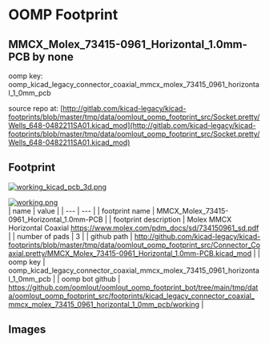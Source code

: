 # OOMP Footprint  
## MMCX_Molex_73415-0961_Horizontal_1.0mm-PCB  by none  
  
oomp key: oomp_kicad_legacy_connector_coaxial_mmcx_molex_73415_0961_horizontal_1_0mm_pcb  
  
source repo at: [http://gitlab.com/kicad-legacy/kicad-footprints/blob/master/tmp/data/oomlout_oomp_footprint_src/Socket.pretty/Wells_648-0482211SA01.kicad_mod](http://gitlab.com/kicad-legacy/kicad-footprints/blob/master/tmp/data/oomlout_oomp_footprint_src/Socket.pretty/Wells_648-0482211SA01.kicad_mod)  
## Footprint  
  
[![working_kicad_pcb_3d.png](working_kicad_pcb_3d_600.png)](working_kicad_pcb_3d.png)  
  
[![working.png](working_600.png)](working.png)  
| name | value | 
| --- | --- | 
| footprint name | MMCX_Molex_73415-0961_Horizontal_1.0mm-PCB | 
| footprint description | Molex MMCX Horizontal Coaxial https://www.molex.com/pdm_docs/sd/734150961_sd.pdf | 
| number of pads | 3 | 
| github path | http://github.com/kicad-legacy/kicad-footprints/blob/master/tmp/data/oomlout_oomp_footprint_src/Connector_Coaxial.pretty/MMCX_Molex_73415-0961_Horizontal_1.0mm-PCB.kicad_mod | 
| oomp key | oomp_kicad_legacy_connector_coaxial_mmcx_molex_73415_0961_horizontal_1_0mm_pcb | 
| oomp bot github | https://github.com/oomlout/oomlout_oomp_footprint_bot/tree/main/tmp/data/oomlout_oomp_footprint_src/footprints/kicad_legacy_connector_coaxial_mmcx_molex_73415_0961_horizontal_1_0mm_pcb/working | 
## Images  
